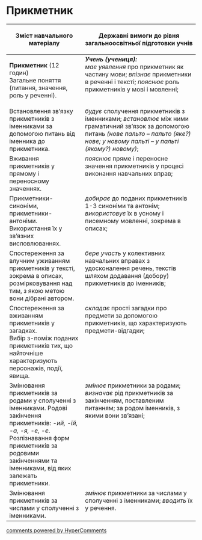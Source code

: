 <div id="hypercomments_widget" class="js-hypercomments-widget invisible"></div>

# Прикметник  

<table>
<thead>
  <tr>
    <th width="40%" align="center"><p>Зміст навчального матеріалу</p></td>
    <th width="60%" align="center"><p>Державні вимоги до рівня загальноосвітньої підготовки учнів</p></td>
  </tr>
</thead>
<tbody>
  <tr>
    <td width="40%" style="vertical-align:top !important;">
    <p><b>Прикметник</b> (12 годин)<br>
Загальне поняття (питання, значення, роль у реченні).</td>
    <td width="60%" style="vertical-align:top !important;">
<i><b>Учень (учениця):</b></i><br>
<i>має уявлення</i> про прикметник як частину мови; <i>впізнає</i> прикметники в реченні і тексті; <i>пояснює</i> роль прикметників у мові і мовленні; </td>
  </tr>
  <tr>
    <td width="40%" style="vertical-align:top !important;">
Встановлення зв’язку прикметників з іменниками за допомогою питань від іменника до прикметника.</td>
    <td width="60%" style="vertical-align:top !important;">
<i>будує</i> сполучення прикметників з іменниками; <i>встановлює</i> між ними граматичний зв’язок за допомогою питань <i>(нове пальто – пальто (яке?) нове; у новому пальті – у пальті (якому?) новому)</i>; </td>
  </tr>
  <tr>
    <td width="40%" style="vertical-align:top !important;">
Вживання прикметників у прямому і переносному значеннях. </td>
    <td width="60%" style="vertical-align:top !important;">
<i>пояснює</i> пряме і переносне значення прикметників у процесі виконання навчальних вправ;</td>
  </tr>
  <tr>
    <td width="40%" style="vertical-align:top !important;">
Прикметники-синоніми, прикметники-антоніми. Використання їх у зв’язних висловлюваннях.</td>
    <td width="60%" style="vertical-align:top !important;">
<i>добирає</i> до поданих прикметників 1-3 синоніми та антонім; <i>використовує</i> їх в усному і писемному мовленні, зокрема в описах;</td>
  </tr>
  <tr>
    <td width="40%" style="vertical-align:top !important;">
Спостереження за влучним уживанням прикметників у тексті, зокрема в описах, розмірковування над тим, з якою метою вони дібрані автором. </td>
    <td width="60%" style="vertical-align:top !important;">
<i>бере участь</i> у колективних навчальних вправах з удосконалення речень, текстів шляхом додавання (добору) прикметників до іменників;</td>
  </tr>
  <tr>
    <td width="40%" style="vertical-align:top !important;">
Спостереження за вживанням прикметників у загадках.<br>
Вибір з-поміж поданих прикметників тих, що найточніше характеризують персонажів, події, явища.<br></td>
    <td width="60%" style="vertical-align:top !important;">
<i>складає</i> прості загадки про предмети за допомогою прикметників, що характеризують предмети-відгадки;</td>
  </tr>
  <tr>
    <td width="40%" style="vertical-align:top !important;">
Змінювання прикметників за родами у сполученні з іменниками. Родові закінчення прикметників: <i>-ий, -ій, -а, -я, -е, -є</i>. Розпізнавання форм прикметників за родовими закінченнями та іменниками, від яких залежать прикметники.</td>
    <td width="60%" style="vertical-align:top !important;">
<i>змінює</i> прикметники за родами; <i>визначає</i> рід прикметників за закінченням, поставленим питанням; за родом іменників, з якими вони зв’язані;</td>
  </tr>
  <tr>
    <td width="40%" style="vertical-align:top !important;">
Змінювання прикметників за числами у сполученні з іменниками.</td>
    <td width="60%" style="vertical-align:top !important;"> 
<i>змінює</i> прикметники за числами у сполученні з іменниками; <i>вводить</i> їх у речення.</td>
  </tr>
</tbody>
</table>

<div class="js-hypercomments-container">
<a href="http://hypercomments.com" class="hc-link" title="comments widget">comments powered by HyperComments</a>
</div>